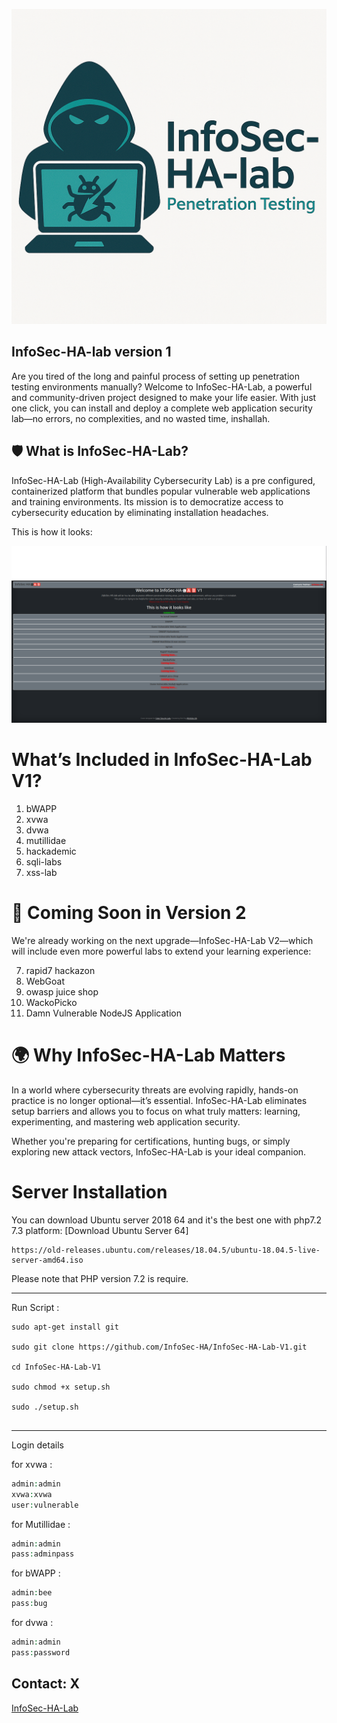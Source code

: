 ![image alt](https://github.com/InfoSec-HA/InfoSec-HA-Lab-V1/blob/main/attacker.png?raw=true)
## InfoSec-HA-lab version 1

Are you tired of the long and painful process of setting up penetration testing environments manually? 
Welcome to InfoSec-HA-Lab, a powerful and community-driven project designed to make your life easier. With just one click, you can install and deploy a complete web application security lab—no errors, no complexities, and no wasted time, inshallah.


## 🛡️ What is InfoSec-HA-Lab?

InfoSec-HA-Lab (High-Availability Cybersecurity Lab) is a pre configured, containerized platform that bundles popular vulnerable web applications and training environments. Its mission is to democratize access to cybersecurity education by eliminating installation headaches.

This is how it looks:

![image alt](https://github.com/InfoSec-HA/InfoSec-HA-Lab-V1/blob/main/InfoSec_HA.png?raw=true)

# What’s Included in InfoSec-HA-Lab V1?

1. bWAPP
2. xvwa
3. dvwa
4. mutillidae
5. hackademic
6. sqli-labs
7. xss-lab
 
# 🚀 Coming Soon in Version 2

We're already working on the next upgrade—InfoSec-HA-Lab V2—which will include even more powerful labs to extend your learning experience:

7. rapid7 hackazon
8. WebGoat
9. owasp juice shop
10. WackoPicko
11. Damn Vulnerable NodeJS Application

# 🌍 Why InfoSec-HA-Lab Matters

In a world where cybersecurity threats are evolving rapidly, hands-on practice is no longer optional—it’s essential. InfoSec-HA-Lab eliminates setup barriers and allows you to focus on what truly matters: learning, experimenting, and mastering web application security.

Whether you're preparing for certifications, hunting bugs, or simply exploring new attack vectors, InfoSec-HA-Lab is your ideal companion.

# Server Installation 

You can download Ubuntu server 2018 64 and it's the best one with php7.2 7.3 platform:
[Download Ubuntu Server 64]
```
https://old-releases.ubuntu.com/releases/18.04.5/ubuntu-18.04.5-live-server-amd64.iso
```

Please note that PHP version 7.2 is require.

------------------------------
Run Script :

```
sudo apt-get install git

sudo git clone https://github.com/InfoSec-HA/InfoSec-HA-Lab-V1.git

cd InfoSec-HA-Lab-V1

sudo chmod +x setup.sh

sudo ./setup.sh


```

------------------------------

Login details

for xvwa :
```php
admin:admin
xvwa:xvwa
user:vulnerable
```
for Mutillidae :
```php
admin:admin
pass:adminpass
```
for bWAPP :
```php
admin:bee
pass:bug
```
for dvwa :
```php
admin:admin
pass:password
```


## Contact: X ##
[InfoSec-HA-Lab](https://twitter.com/InfoSec-HA)
